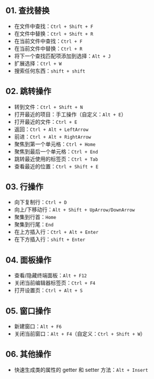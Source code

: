 ## 01. 查找替换

- 在文件中查找：`Ctrl + Shift + F`
- 在文件中替换：`Ctrl + Shift + R`
- 在当前文件中查找：`Ctrl + F`
- 在当前文件中替换：`Ctrl + R`
- 将下一个查找匹配项添加到选择：`Alt + J`
- 扩展选择：`Ctrl + W`
- 搜索任何东西：`shift + shift`



## 02. 跳转操作

- 转到文件：`Ctrl + Shift + N`
- 打开最近的项目：手工操作（自定义：`Alt + E`）
- 打开最近的文件：`Ctrl + E`
- 返回：`Ctrl + Alt + LeftArrow`
- 前进：`Ctrl + Alt + RightArrow`
- 聚焦到第一个单元格：`Ctrl + Home`
- 聚焦到最后一个单元格：`Ctrl + End`
- 跳转最近使用的标签页：`Ctrl + Tab`
- 查看最近的位置：`Ctrl + Shift + E`



## 03. 行操作

- 向下复制行：`Ctrl + D`
- 向上/下移动行：`Alt + Shift + UpArrow/DownArrow`
- 聚集到行首：`Home`
- 聚集到行尾：`End`
- 在上方插入行：`Ctrl + Alt + Enter`
- 在下方插入行：`shift + Enter`



## 04. 面板操作

- 查看/隐藏终端面板：`Alt + F12`
- 关闭当前编辑器标签页：`Ctrl + F4`
- 打开设置页：`Ctrl + Alt + S`



## 05. 窗口操作

- 新建窗口：`Alt + F6`
- 关闭当前窗口：`Alt + F4`（自定义：`Ctrl + Shift + W`）



## 06. 其他操作

- 快速生成类的属性的 getter 和 setter 方法：`Alt + Insert`

